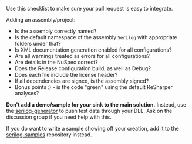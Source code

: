 Use this checklist to make sure your pull request is easy to integrate.

Adding an assembly/project:

- Is the assembly correctly named?
- Is the default namespace of the assembly `Serilog` with appropriate folders under that?
- Is XML documentation generation enabled for all configurations?
- Are all warnings treated as errors for all configurations?
- Are details in the NuSpec correct?
- Does the Release configuration build, as well as Debug?
- Does each file include the license header?
- If all dependencies are signed, is the assembly signed?
- Bonus points :) - is the code "green" using the default ReSharper analyses?

**Don't add a demo/sample for your sink to the main solution.** Instead, use the [serilog-generator](https://github.com/serilog/serilog-generator) to push test data through your DLL. Ask on the discussion group if you need help with this.

If you do want to write a sample showing off your creation, add it to the [serilog-samples](https://github.com/serilog/serilog-samples) repository instead.
